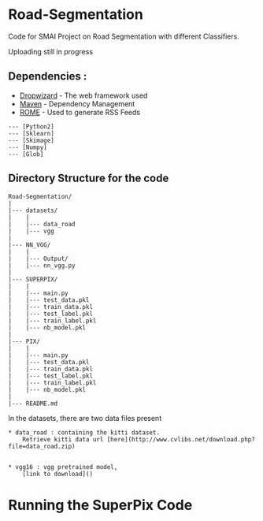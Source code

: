 # Road-Segmentation
Code for SMAI Project on Road Segmentation with different Classifiers.

Uploading still in progress


## Dependencies :

* [Dropwizard]( ) - The web framework used
* [Maven]( ) - Dependency Management
* [ROME]( ) - Used to generate RSS Feeds

```
--- [Python2] 
--- [Sklearn]
--- [Skimage]
--- [Numpy] 
--- [Glob]
```

## Directory Structure for the code 
```
Road-Segmentation/
|
|--- datasets/
|    |
|    |--- data_road
|    |--- vgg
|
|--- NN_VGG/
|    |
|    |--- Output/
|    |--- nn_vgg.py
|    
|--- SUPERPIX/
|    |
|    |--- main.py
|    |--- test_data.pkl
|    |--- train_data.pkl
|    |--- test_label.pkl
|    |--- train_label.pkl
|    |--- nb_model.pkl
|    
|--- PIX/
|    |
|    |--- main.py
|    |--- test_data.pkl
|    |--- train_data.pkl
|    |--- test_label.pkl
|    |--- train_label.pkl
|    |--- nb_model.pkl
|    
|--- README.md

```

In the datasets, there are two data files present

	* data_road : containing the kitti dataset.
		Retrieve kitti data url [here](http://www.cvlibs.net/download.php?file=data_road.zip)


	* vgg16 : vgg pretrained model,
		[link to download]() 

# Running the SuperPix Code


